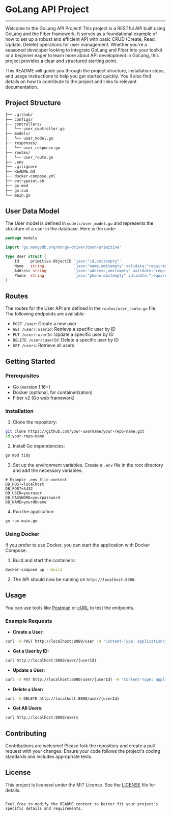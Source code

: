 
# GoLang API Project
---
Welcome to the GoLang API Project! This project is a RESTful API built using GoLang and the Fiber framework. It serves as a foundational example of how to set up a robust and efficient API with basic CRUD (Create, Read, Update, Delete) operations for user management. Whether you're a seasoned developer looking to integrate GoLang and Fiber into your toolkit or a beginner eager to learn more about API development in GoLang, this project provides a clear and structured starting point.

This README will guide you through the project structure, installation steps, and usage instructions to help you get started quickly. You'll also find details on how to contribute to the project and links to relevant documentation.

## Project Structure

```bash
├── .github/
├── configs/
├── controllers/
│   └── user_controller.go
├── models/
│   └── user_model.go
├── responses/
│   └── user_response.go
├── routes/
│   └── user_route.go
├── .env
├── .gitignore
├── README.md
├── docker-compose.yml
├── entrypoint.sh
├── go.mod
├── go.sum
└── main.go
```

## User Data Model

The User model is defined in `models/user_model.go` and represents the structure of a user in the database. Here is the code:

```go
package models

import "go.mongodb.org/mongo-driver/bson/primitive"

type User struct {
	Id     primitive.ObjectID `json:"id,omitempty"`
	Name   string             `json:"name,omitempty" validate:"required"`
	Address string            `json:"address,omitempty" validate:"required"`
	Phone  string             `json:"phone,omitempty" validate:"required"`
}
```

## Routes

The routes for the User API are defined in the `routes/user_route.go` file. The following endpoints are available:

- `POST /user`: Create a new user
- `GET /user/:userId`: Retrieve a specific user by ID
- `PUT /user/:userId`: Update a specific user by ID
- `DELETE /user/:userId`: Delete a specific user by ID
- `GET /users`: Retrieve all users

## Getting Started

### Prerequisites

- Go (version 1.16+)
- Docker (optional, for containerization)
- Fiber v2 (Go web framework)

### Installation

1. Clone the repository:

```sh
git clone https://github.com/your-username/your-repo-name.git
cd your-repo-name
```

2. Install Go dependencies:

```sh
go mod tidy
```

3. Set up the environment variables. Create a `.env` file in the root directory and add the necessary variables:

```env
# Example .env file content
DB_HOST=localhost
DB_PORT=5432
DB_USER=youruser
DB_PASSWORD=yourpassword
DB_NAME=yourdbname
```

4. Run the application:

```sh
go run main.go
```

### Using Docker

If you prefer to use Docker, you can start the application with Docker Compose:

1. Build and start the containers:

```sh
docker-compose up --build
```

2. The API should now be running on `http://localhost:8080`.

## Usage

You can use tools like [Postman](https://www.postman.com/) or [cURL](https://curl.se/) to test the endpoints.

### Example Requests

- **Create a User:**

```sh
curl -X POST http://localhost:8080/user -H "Content-Type: application/json" -d '{"name":"John Doe", "address":"123 Main St", "phone":"123-456-7890"}'
```

- **Get a User by ID:**

```sh
curl http://localhost:8080/user/{userId}
```

- **Update a User:**

```sh
curl -X PUT http://localhost:8080/user/{userId} -H "Content-Type: application/json" -d '{"name":"Jane Doe", "address":"456 Elm St", "phone":"987-654-3210"}'
```

- **Delete a User:**

```sh
curl -X DELETE http://localhost:8080/user/{userId}
```

- **Get All Users:**

```sh
curl http://localhost:8080/users
```

## Contributing

Contributions are welcome! Please fork the repository and create a pull request with your changes. Ensure your code follows the project's coding standards and includes appropriate tests.

## License

This project is licensed under the MIT License. See the [LICENSE](LICENSE) file for details.
```

Feel free to modify the README content to better fit your project's specific details and requirements.
